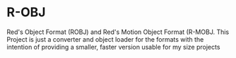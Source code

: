 # R-OBJ
Red's Object Format (ROBJ) and Red's Motion Object Format (R-MOBJ. This Project is just a converter and object loader for the formats with the intention of providing a smaller, faster version usable for my size projects
